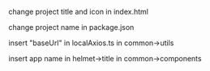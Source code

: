 change project title and icon in index.html

change project name in package.json

insert "baseUrl" in localAxios.ts in common->utils

insert app name in helmet->title in common->components
